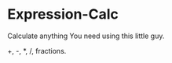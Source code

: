 Expression-Calc
===================
Calculate anything You need using this little guy. 

+, -, *, /, fractions.
